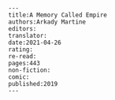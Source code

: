 
    ---
    title:A Memory Called Empire
    authors:Arkady Martine
    editors:
    translator:
    date:2021-04-26
    rating:
    re-read:
    pages:443
    non-fiction:
    comic:
    published:2019
    ---

    